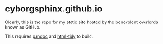 cyborgsphinx.github.io
======================

Clearly, this is the repo for my static site hosted by the benevolent overlords known as GitHub.

This requires [pandoc](https://www.pandoc.org) and [html-tidy](https://www.html-tidy.org) to build.
